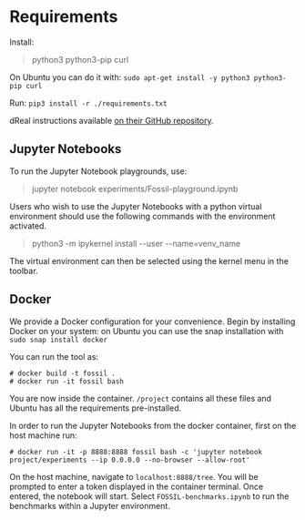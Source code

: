 # Requirements

Install:

> python3 python3-pip curl

On Ubuntu you can do it with: `sudo apt-get install -y python3 python3-pip curl`

Run: `pip3 install -r ./requirements.txt`

dReal instructions available [on their GitHub repository](https://github.com/dreal/dreal4).


## Jupyter Notebooks

To run the Jupyter Notebook playgrounds, use:

> jupyter notebook experiments/Fossil-playground.ipynb

Users who wish to use the Jupyter Notebooks with a python virtual environment should use the following commands with the environment activated.

> python3 -m ipykernel install --user --name=venv_name

The virtual environment can then be selected using the kernel menu in the toolbar.


## Docker

We provide a Docker configuration for your convenience. Begin by installing Docker on your system: on Ubuntu you can use the snap installation with `sudo snap install docker`

You can run the tool as:

```
# docker build -t fossil .
# docker run -it fossil bash
```

You are now inside the container. `/project` contains all these files and Ubuntu has all the requirements pre-installed.

In order to run the Jupyter Notebooks from the docker container, first on the host machine run:

```
# docker run -it -p 8888:8888 fossil bash -c 'jupyter notebook project/experiments --ip 0.0.0.0 --no-browser --allow-root'
```

On the host machine, navigate to ```localhost:8888/tree```. 
You will be prompted to enter a token displayed in the container terminal. Once entered, the notebook will start. Select ```FOSSIL-benchmarks.ipynb``` to run the benchmarks within a Jupyter environment.
